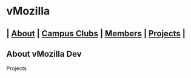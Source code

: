# vMozilla   
| [About](/README.md) | [Campus Clubs](/CampusClubs) | [Members](/Members) | [Projects](/Projects) | 
----

## About vMozilla Dev



Projects 
